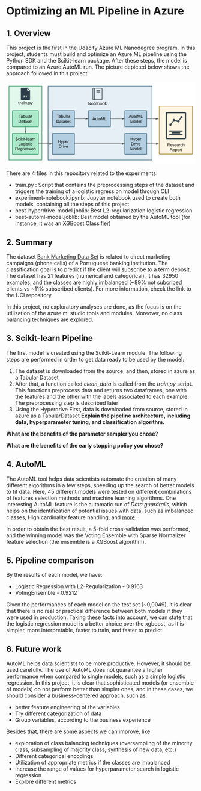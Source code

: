 # Optimizing an ML Pipeline in Azure

## 1. Overview

This project is the first in the Udacity Azure ML Nanodegree program. In this project, students must build and optimize an Azure ML pipeline using the Python SDK and the Scikit-learn package. After these steps, the model is compared to an Azure AutoML run. The picture depicted below shows the approach followed in this project.

![Diagram of the project](https://github.com/michelmf/azure-ml/blob/main/Optimizing%20an%20ML%20Pipeline%20in%20Azure/diagram.PNG)

There are 4 files in this repository related to the experiments:

* train.py : Script that contains the preprocessing steps of the dataset and triggers the training of a logistic regression model through CLI
* experiment-notebook.ipynb: Jupyter notebook used to create both models, containing all the steps of this project
* best-hyperdrive-model.joblib: Best L2-regularization logistic regression  
* best-automl-model.joblib: Best model obtained by the AutoML tool (for instance, it was an XGBoost Classifier)

## 2. Summary

The dataset [Bank Marketing Data Set](https://archive.ics.uci.edu/ml/datasets/bank+marketing) is related to direct marketing campaigns (phone calls) of a Portuguese banking institution. The classification goal is to predict if the client will subscribe to a term deposit. The dataset has 21 features (numerical and categorical), it has 32950 examples, and the classes are highly imbalanced (~89% not subcribed clients vs ~11% subscribed clients). For more information, check the link to the UCI repository. 

In this project, no exploratory analyses are done, as the focus is on the utilization of the azure ml studio tools and modules. Moreover, no class balancing techniques are explored.

## 3. Scikit-learn Pipeline

The first model is created using the Scikit-Learn module. The following steps are performed in order to get data ready to be used by the model:

1. The dataset is downloaded from the source, and then, stored in azure as a Tabular Dataset
2. After that, a function called *clean_data* is called from the *train.py* script. This functions preprocess data and returns two dataframes, one with the features and the other with the labels associated to each example. The preprocessing step is described later
3. Using the Hyperdrive 
 First, data is downloaded from source, stored in azure as a TabularDataset
**Explain the pipeline architecture, including data, hyperparameter tuning, and classification algorithm.**

**What are the benefits of the parameter sampler you chose?**

**What are the benefits of the early stopping policy you chose?**

## 4. AutoML

The AutoML tool helps data scientists automate the creation of many different algorithms in a few steps, speeding up the search of better models to fit data. Here, 45 different models were tested on different combinations of features selection methods and machine learning algorithms. One interesting AutoML feature is the automatic run of *Data guardrails*, which helps on the identification of potential issues with data, such as imbalanced classes, High cardinality feature handling, and [more](https://docs.microsoft.com/en-us/azure/machine-learning/how-to-configure-auto-features).

In order to obtain the best result, a 5-fold cross-validation was performed, and the winning model was the Voting Ensemble with Sparse Normalizer feature selection (the ensemble is a XGBoost algorithm).

## 5. Pipeline comparison

By the results of each model, we have:

* Logistic Regression with L2-Regularization - 0.9163
* VotingEnsemble - 0.9212

Given the performances of each model on the test set (~0,0049), it is clear that there is no real or practical difference between both models if they were used in production. Taking these facts into account, we can state that the logistic regression model is a better choice over the xgboost, as it is simpler, more interpretable, faster to train, and faster to predict.

## 6. Future work

AutoML helps data scientists to be more productive. However, it should be used carefully. The use of AutoML does not guarantee a higher performance when compared to single models, such as a simple logistic regression. In this project, it is clear that sophisticated models (or ensemble of models) do not perform better than simpler ones, and in these cases, we should consider a business-centered approach, such as:

* better feature engineering of the variables
* Try different categorization of data
* Group variables, according to the business experience

Besides that, there are some aspects we can improve, like:

* exploration of class balancing techniques (oversampling of the minority class, subsampling of majority class, synthesis of new data, etc.)
* Different categorical encodings
* Utilization of appropriate metrics if the classes are imbalanced
* Increase the range of values for hyperparameter search in logistic regression
* Explore different metrics
